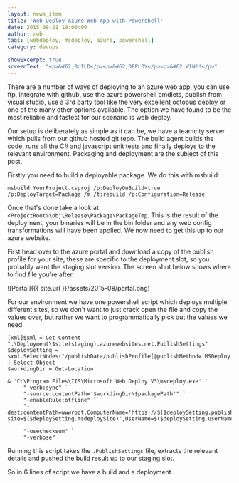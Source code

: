 ```yaml
---
layout: news_item
title: 'Web Deploy Azure Web App with Powershell'
date: 2015-08-21 19:00:00
author: rob
tags: [webdeploy, msdeploy, azure, powershell]
category: devops

showExcerpt: true
screenText: "<p>&#62;BUILD</p><p>&#62;DEPLOY</p><p>&#62;WIN!!</p>"
---
```


There are a number of ways of deploying to an azure web app, you can use ftp, integrate with github, use the azure powershell cmdlets, publish from visual studio, use a 3rd party tool like the very excellent octopus deploy or one of the many other options available. The option we have found to be the most reliable and fastest for our scenario is web deploy.

<!--more-->

Our setup is deliberately as simple as it can be, we have a teamcity server which pulls from our github hosted git repo. The build agent builds the code, runs all the C# and javascript unit tests and finally deploys to the relevant environment. Packaging and deployment are the subject of this post.

Firstly you need to build a deployable package. We do this with msbuild:

    msbuild YourProject.csproj /p:DeployOnBuild=true /p:DeployTarget=Package /m /t:rebuild /p:Configuration=Release

Once that's done take a look at `<ProjectRoot>\obj\Release\Package\PackageTmp`. This is the result of the deployment, your binaries will be in the bin folder and any web config transformations will have been applied. We now need to get this up to our azure website.

First head over to the azure portal and download a copy of the publish profile for your site, these are specific to the deployment slot, so you probably want the staging slot version. The screen shot below shows where to find file you're after.

![Portal]({{ site.url }}/assets/2015-08/portal.png)

For our environment we have one powershell script which deploys multiple different sites, so we don't want to just crack open the file and copy the values over, but rather we want to programmatically pick out the values we need. 


    [xml]$xml = Get-Content ".\Deployment\$site(staging).azurewebsites.net.PublishSettings"
    $deploySetting = $xml.SelectNodes("/publishData/publishProfile[@publishMethod='MSDeploy']") | Select-Object
    $workdingDir = Get-Location

    & 'C:\Program Files\IIS\Microsoft Web Deploy V3\msdeploy.exe' `
         "-verb:sync" `
         "-source:contentPath='$workdingDir\$packagePath'" `
         "-enableRule:offline" `
         "-dest:contentPath=wwwroot,ComputerName='https://$($deploySetting.publishUrl)/msdeploy.axd?site=$($deploySetting.msdeploySite)',UserName=$($deploySetting.userName),Password='$($deploySetting.userPWD)',AuthType='Basic'" `
         "-usechecksum" `
         "-verbose"

Running this script takes the `.PublishSettings` file, extracts the relevant details and pushed the build result up to our staging slot.

So in 6 lines of script we have a build and a deployment.